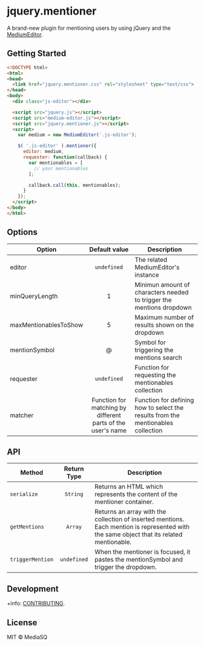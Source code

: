 # jquery.mentioner

A brand-new plugin for mentioning users by using jQuery and the [MediumEditor](https://github.com/yabwe/medium-editor).

## Getting Started

```html
<!DOCTYPE html>
<html>
<head>
  <link href="jquery.mentioner.css" rel="stylesheet" type="text/css">
</head>
<body>
  <div class="js-editor"></div>

  <script src="jquery.js"></script>
  <script src="medium-editor.js"></script>
  <script src="jquery.mentioner.js"></script>
  <script>
    var medium = new MediumEditor('.js-editor');

    $( '.js-editor' ).mentioner({
      editor: medium,
      requester: function(callback) {
        var mentionables = [
          // your mentionables
        ];

        callback.call(this, mentionables);
      }
    });
  </script>
</body>
</html>
```

## Options

| Option | Default value | Description |
| ------ | :-------------: | ----------- |
| editor | `undefined` | The related MediumEditor's instance |
| minQueryLength | 1 | Minimun amount of characters needed to trigger the mentions dropdown |
| maxMentionablesToShow | 5 | Maximum number of results shown on the dropdown |
| mentionSymbol | @ | Symbol for triggering the mentions search |
| requester | `undefined` | Function for requesting the mentionables collection |
| matcher | Function for matching by different parts of the user's name | Function for defining how to select the results from the mentionables collection |

## API

| Method | Return Type | Description |
| ------ | :---------: | ----------- |
| `serialize` | `String` | Returns an HTML which represents the content of the mentioner container. |
| `getMentions` | `Array` | Returns an array with the collection of inserted mentions. Each mention is represented with the same object that its related mentionable. |
| `triggerMention` | `undefined` | When the mentioner is focused, it pastes the mentionSymbol and trigger the dropdown. |

## Development

+info: [CONTRIBUTING](contributing.md).

## License

MIT © MediaSQ
